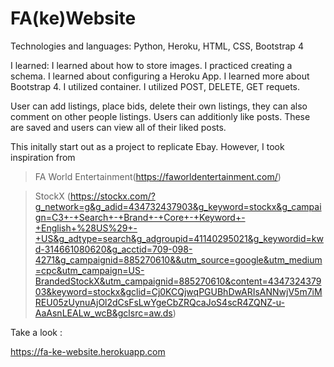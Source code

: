 # FA(ke)Website
Technologies and languages: Python, Heroku, HTML, CSS, Bootstrap 4


I learned: I learned about how to store images. I practiced creating a schema. I learned about configuring a Heroku App.
I learned more about Bootstrap 4. I utilized container. I utilized POST, DELETE, GET requets. 

User can add listings, place bids, delete their own listings, they can also comment on other people listings. Users can additionly like posts. These are saved and users can view all of their liked posts.
 
 
 This initally start out as a project to replicate Ebay. However, I took inspiration from
 > FA World Entertainment(https://faworldentertainment.com/)
 
 
 > StockX (https://stockx.com/?g_network=g&g_adid=434732437903&g_keyword=stockx&g_campaign=C3+-+Search+-+Brand+-+Core+-+Keyword+-+English+%28US%29+-+US&g_adtype=search&g_adgroupid=41140295021&g_keywordid=kwd-314661080620&g_acctid=709-098-4271&g_campaignid=885270610&&utm_source=google&utm_medium=cpc&utm_campaign=US-BrandedStockX&utm_campaignid=885270610&content=434732437903&keyword=stockx&gclid=Cj0KCQjwqPGUBhDwARIsANNwjV5m7iMREU05zUynuAjOl2dCsFsLwYgeCbZRQcaJoS4scR4ZQNZ-u-AaAsnLEALw_wcB&gclsrc=aw.ds)

Take a look :



https://fa-ke-website.herokuapp.com

